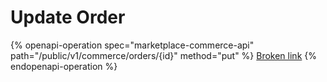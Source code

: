 # Update Order

{% openapi-operation spec="marketplace-commerce-api" path="/public/v1/commerce/orders/{id}" method="put" %}
[Broken link](broken-reference)
{% endopenapi-operation %}


